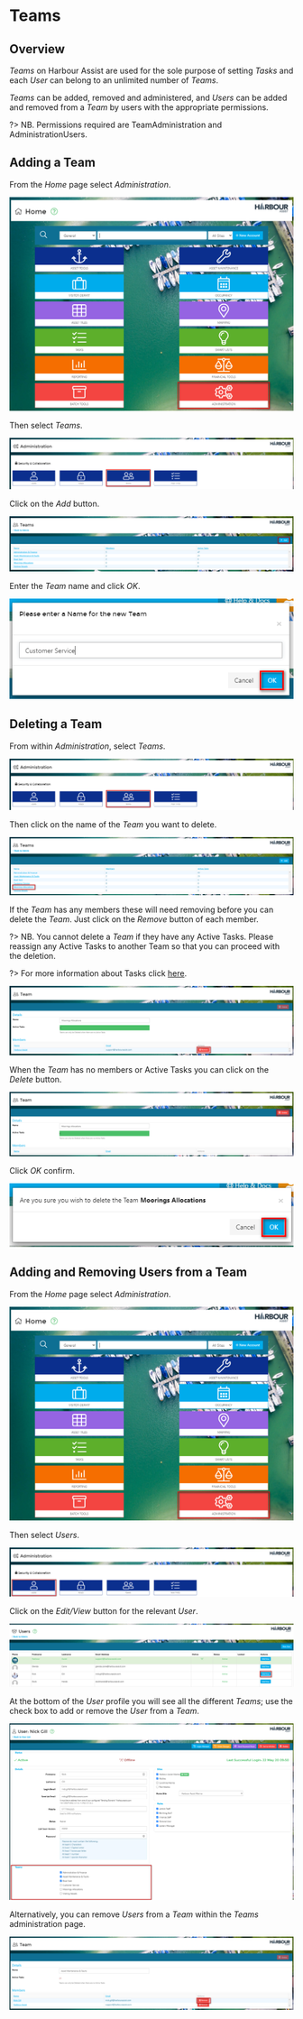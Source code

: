 # Teams

## Overview

*Teams* on Harbour Assist are used for the sole purpose of setting *Tasks* and each *User* can belong to an unlimited number of *Teams*. 

*Teams* can be added, removed and administered, and *Users* can be added and removed from a *Team* by users with the appropriate permissions.

?> NB. Permissions required are TeamAdministration and AdministrationUsers.

## Adding a Team

From the *Home* page select *Administration*.

![image-20200818162435860](image-20200818162435860.png)

Then select *Teams*.

![image-20200818162531811](image-20200818162531811.png)

Click on the *Add* button.

![image-20200818162619324](image-20200818162619324.png)

Enter the *Team* name and click *OK*.

![image-20200818162727929](image-20200818162727929.png)





## Deleting a Team

From within *Administration*, select *Teams*.

![image-20200818162531811](image-20200818162531811.png)

Then click on the name of the *Team* you want to delete.

![image-20200818162943804](image-20200818162943804.png)

If the *Team* has any members these will need removing before you can delete the *Team*.  Just click on the *Remove* button of each member.

?> NB. You cannot delete a *Team* if they have any Active Tasks.  Please reassign any Active Tasks to another Team so that you can proceed with the deletion.

?> For more information about Tasks click  [here](ProductivityCollaboration/Tasks.md).

![image-20200818163115465](image-20200818163115465.png)

When the *Team* has no members or Active Tasks you can click on the *Delete* button.

![image-20200818163156068](image-20200818163156068.png)

Click *OK* confirm.

![image-20200818163240765](image-20200818163240765.png)



## Adding and Removing Users from a Team

From the *Home* page select *Administration*.

![image-20200818162435860](image-20200818162435860.png)

Then select *Users*.

![image-20200818164418462](image-20200818164418462.png)

Click on the *Edit/View* button for the relevant *User*.

![image-20200818164511463](image-20200818164511463.png)

At the bottom of the *User* profile you will see all the different *Teams*; use the check box to add or remove the *User* from a *Team*.

![image-20200818164637964](image-20200818164637964.png)

Alternatively, you can remove *Users* from a *Team* within the *Teams* administration page.

![image-20200818164727051](image-20200818164727051.png)

